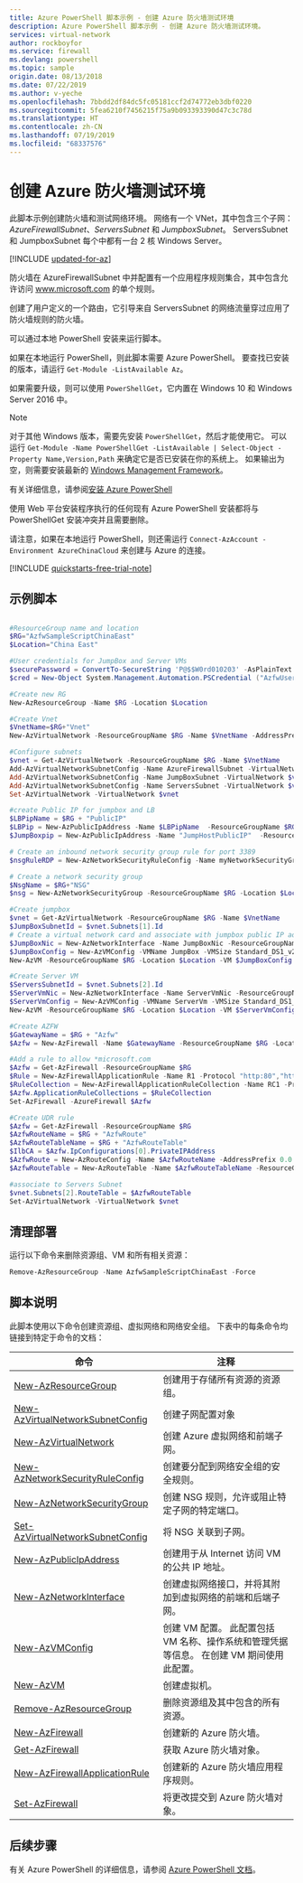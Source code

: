 ```yaml
---
title: Azure PowerShell 脚本示例 - 创建 Azure 防火墙测试环境
description: Azure PowerShell 脚本示例 - 创建 Azure 防火墙测试环境。
services: virtual-network
author: rockboyfor
ms.service: firewall
ms.devlang: powershell
ms.topic: sample
origin.date: 08/13/2018
ms.date: 07/22/2019
ms.author: v-yeche
ms.openlocfilehash: 7bbdd2df84dc5fc05181ccf2d74772eb3dbf0220
ms.sourcegitcommit: 5fea6210f7456215f75a9b093393390d47c3c78d
ms.translationtype: HT
ms.contentlocale: zh-CN
ms.lasthandoff: 07/19/2019
ms.locfileid: "68337576"
---
```

# <a name="create-an-azure-firewall-test-environment"></a>创建 Azure 防火墙测试环境

此脚本示例创建防火墙和测试网络环境。 网络有一个 VNet，其中包含三个子网：*AzureFirewallSubnet*、*ServersSubnet* 和 *JumpboxSubnet*。 ServersSubnet 和 JumpboxSubnet 每个中都有一台 2 核 Windows Server。

[!INCLUDE [updated-for-az](../../../includes/updated-for-az.md)]

防火墙在 AzureFirewallSubnet 中并配置有一个应用程序规则集合，其中包含允许访问 www.microsoft.com 的单个规则。

创建了用户定义的一个路由，它引导来自 ServersSubnet 的网络流量穿过应用了防火墙规则的防火墙。

可以通过本地 PowerShell 安装来运行脚本。 

如果在本地运行 PowerShell，则此脚本需要 Azure PowerShell。 要查找已安装的版本，请运行 `Get-Module -ListAvailable Az`。 

如果需要升级，则可以使用 `PowerShellGet`，它内置在 Windows 10 和 Windows Server 2016 中。

> [!NOTE]
>对于其他 Windows 版本，需要先安装 `PowerShellGet`，然后才能使用它。 可以运行 `Get-Module -Name PowerShellGet -ListAvailable | Select-Object -Property Name,Version,Path` 来确定它是否已安装在你的系统上。 如果输出为空，则需要安装最新的 [Windows Management Framework](https://www.microsoft.com/download/details.aspx?id=54616)。

有关详细信息，请参阅[安装 Azure PowerShell](https://docs.microsoft.com/powershell/azure/install-Az-ps)

使用 Web 平台安装程序执行的任何现有 Azure PowerShell 安装都将与 PowerShellGet 安装冲突并且需要删除。

请注意，如果在本地运行 PowerShell，则还需运行 `Connect-AzAccount -Environment AzureChinaCloud` 来创建与 Azure 的连接。

[!INCLUDE [quickstarts-free-trial-note](../../../includes/quickstarts-free-trial-note.md)]

## <a name="sample-script"></a>示例脚本

```powershell

#ResourceGroup name and location
$RG="AzfwSampleScriptChinaEast"
$Location="China East"

#User credentials for JumpBox and Server VMs
$securePassword = ConvertTo-SecureString 'P@$$W0rd010203' -AsPlainText -Force
$cred = New-Object System.Management.Automation.PSCredential ("AzfwUser", $securePassword)

#Create new RG
New-AzResourceGroup -Name $RG -Location $Location

#Create Vnet
$VnetName=$RG+"Vnet"
New-AzVirtualNetwork -ResourceGroupName $RG -Name $VnetName -AddressPrefix 192.168.0.0/16 -Location $Location

#Configure subnets
$vnet = Get-AzVirtualNetwork -ResourceGroupName $RG -Name $VnetName
Add-AzVirtualNetworkSubnetConfig -Name AzureFirewallSubnet -VirtualNetwork $vnet -AddressPrefix 192.168.1.0/24
Add-AzVirtualNetworkSubnetConfig -Name JumpBoxSubnet -VirtualNetwork $vnet -AddressPrefix 192.168.0.0/24
Add-AzVirtualNetworkSubnetConfig -Name ServersSubnet -VirtualNetwork $vnet -AddressPrefix 192.168.2.0/24
Set-AzVirtualNetwork -VirtualNetwork $vnet

#create Public IP for jumpbox and LB
$LBPipName = $RG + "PublicIP"
$LBPip = New-AzPublicIpAddress -Name $LBPipName  -ResourceGroupName $RG -Location $Location -AllocationMethod Static -Sku Standard
$JumpBoxpip = New-AzPublicIpAddress -Name "JumpHostPublicIP"  -ResourceGroupName $RG -Location $Location -AllocationMethod Static -Sku Basic

# Create an inbound network security group rule for port 3389
$nsgRuleRDP = New-AzNetworkSecurityRuleConfig -Name myNetworkSecurityGroupRuleSSH  -Protocol Tcp -Direction Inbound -Priority 1000 -SourceAddressPrefix * -SourcePortRange * -DestinationAddressPrefix * -DestinationPortRange 3389 -Access Allow

# Create a network security group
$NsgName = $RG+"NSG"
$nsg = New-AzNetworkSecurityGroup -ResourceGroupName $RG -Location $Location -Name $NsgName -SecurityRules $nsgRuleRDP

#Create jumpbox
$vnet = Get-AzVirtualNetwork -ResourceGroupName $RG -Name $VnetName
$JumpBoxSubnetId = $vnet.Subnets[1].Id
# Create a virtual network card and associate with jumpbox public IP address
$JumpBoxNic = New-AzNetworkInterface -Name JumpBoxNic -ResourceGroupName $RG -Location $Location -SubnetId $JumpBoxSubnetId -PublicIpAddressId $JumpBoxpip.Id -NetworkSecurityGroupId $nsg.Id
$JumpBoxConfig = New-AzVMConfig -VMName JumpBox -VMSize Standard_DS1_v2 | Set-AzVMOperatingSystem -Windows -ComputerName JumpBox -Credential $cred | Set-AzVMSourceImage -PublisherName "MicrosoftWindowsServer" -Offer "WindowsServer" -Skus "2012-R2-Datacenter" -Version latest | Add-AzVMNetworkInterface -Id $JumpBoxNic.Id
New-AzVM -ResourceGroupName $RG -Location $Location -VM $JumpBoxConfig

#Create Server VM
$ServersSubnetId = $vnet.Subnets[2].Id
$ServerVmNic = New-AzNetworkInterface -Name ServerVmNic -ResourceGroupName $RG -Location $Location -SubnetId $ServersSubnetId
$ServerVmConfig = New-AzVMConfig -VMName ServerVm -VMSize Standard_DS1_v2 | Set-AzVMOperatingSystem -Windows -ComputerName ServerVm -Credential $cred | Set-AzVMSourceImage -PublisherName "MicrosoftWindowsServer" -Offer "WindowsServer" -Skus "2012-R2-Datacenter" -Version latest | Add-AzVMNetworkInterface -Id $ServerVmNic.Id
New-AzVM -ResourceGroupName $RG -Location $Location -VM $ServerVmConfig

#Create AZFW
$GatewayName = $RG + "Azfw"
$Azfw = New-AzFirewall -Name $GatewayName -ResourceGroupName $RG -Location $Location -VirtualNetworkName $vnet.Name -PublicIpName $LBPip.Name

#Add a rule to allow *microsoft.com
$Azfw = Get-AzFirewall -ResourceGroupName $RG
$Rule = New-AzFirewallApplicationRule -Name R1 -Protocol "http:80","https:443" -TargetFqdn "*microsoft.com"
$RuleCollection = New-AzFirewallApplicationRuleCollection -Name RC1 -Priority 100 -Rule $Rule -ActionType "Allow"
$Azfw.ApplicationRuleCollections = $RuleCollection
Set-AzFirewall -AzureFirewall $Azfw

#Create UDR rule
$Azfw = Get-AzFirewall -ResourceGroupName $RG
$AzfwRouteName = $RG + "AzfwRoute"
$AzfwRouteTableName = $RG + "AzfwRouteTable"
$IlbCA = $Azfw.IpConfigurations[0].PrivateIPAddress
$AzfwRoute = New-AzRouteConfig -Name $AzfwRouteName -AddressPrefix 0.0.0.0/0 -NextHopType VirtualAppliance -NextHopIpAddress $IlbCA
$AzfwRouteTable = New-AzRouteTable -Name $AzfwRouteTableName -ResourceGroupName $RG -location $Location -Route $AzfwRoute

#associate to Servers Subnet
$vnet.Subnets[2].RouteTable = $AzfwRouteTable
Set-AzVirtualNetwork -VirtualNetwork $vnet

```

## <a name="clean-up-deployment"></a>清理部署 

运行以下命令来删除资源组、VM 和所有相关资源：

```powershell
Remove-AzResourceGroup -Name AzfwSampleScriptChinaEast -Force
```

## <a name="script-explanation"></a>脚本说明

此脚本使用以下命令创建资源组、虚拟网络和网络安全组。 下表中的每条命令均链接到特定于命令的文档：

| 命令 | 注释 |
|---|---|
| [New-AzResourceGroup](https://docs.microsoft.com/powershell/module/az.resources/new-azresourcegroup) | 创建用于存储所有资源的资源组。 |
| [New-AzVirtualNetworkSubnetConfig](https://docs.microsoft.com/powershell/module/az.network/new-azvirtualnetworksubnetconfig) | 创建子网配置对象 |
| [New-AzVirtualNetwork](https://docs.microsoft.com/powershell/module/az.network/new-azvirtualnetwork) | 创建 Azure 虚拟网络和前端子网。 |
| [New-AzNetworkSecurityRuleConfig](https://docs.microsoft.com/powershell/module/az.network/new-aznetworksecurityruleconfig) | 创建要分配到网络安全组的安全规则。 |
| [New-AzNetworkSecurityGroup](https://docs.microsoft.com/powershell/module/az.network/new-aznetworksecuritygroup) |创建 NSG 规则，允许或阻止特定子网的特定端口。 |
| [Set-AzVirtualNetworkSubnetConfig](https://docs.microsoft.com/powershell/module/az.network/set-azvirtualnetworksubnetconfig) | 将 NSG 关联到子网。 |
| [New-AzPublicIpAddress](https://docs.microsoft.com/powershell/module/az.network/new-azpublicipaddress) | 创建用于从 Internet 访问 VM 的公共 IP 地址。 |
| [New-AzNetworkInterface](https://docs.microsoft.com/powershell/module/az.network/new-aznetworkinterface) | 创建虚拟网络接口，并将其附加到虚拟网络的前端和后端子网。 |
| [New-AzVMConfig](https://docs.microsoft.com/powershell/module/az.compute/new-azvmconfig) | 创建 VM 配置。 此配置包括 VM 名称、操作系统和管理凭据等信息。 在创建 VM 期间使用此配置。 |
| [New-AzVM](https://docs.microsoft.com/powershell/module/az.compute/new-azvm) | 创建虚拟机。 |
|[Remove-AzResourceGroup](https://docs.microsoft.com/powershell/module/az.resources/remove-azresourcegroup) | 删除资源组及其中包含的所有资源。 |
|[New-AzFirewall](https://docs.microsoft.com/powershell/module/az.network/new-azfirewall)| 创建新的 Azure 防火墙。|
|[Get-AzFirewall](https://docs.microsoft.com/powershell/module/az.network/get-azfirewall)|获取 Azure 防火墙对象。|
|[New-AzFirewallApplicationRule](https://docs.microsoft.com/powershell/module/az.network/new-azfirewallapplicationrule)|创建新的 Azure 防火墙应用程序规则。|
|[Set-AzFirewall](https://docs.microsoft.com/powershell/module/az.network/set-azfirewall)|将更改提交到 Azure 防火墙对象。|

## <a name="next-steps"></a>后续步骤

有关 Azure PowerShell 的详细信息，请参阅 [Azure PowerShell 文档](https://docs.microsoft.com/powershell/azure/overview)。
<!-- Update_Description: new articles on sample create firewall test -->
<!--ms.date: 07/22/2019-->